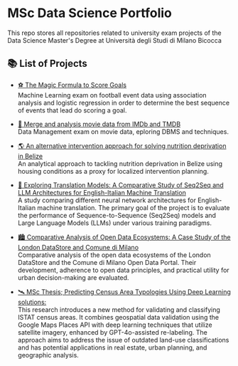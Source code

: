 # MSc Data Science Portfolio
This repo stores all repositories related to university exam projects of the Data Science Master's Degree at Università degli Studi di Milano Bicocca

## 📚 List of Projects

- [⚽ The Magic Formula to Score Goals](https://github.com/AntonioMastroianni/Machine-Learning-Exam)  
 Machine Learning exam on football event data using association analysis and logistic regression in order to determine the best sequence of events that lead do scoring a goal.

- [🎥 Merge and analysis movie data from IMDb and TMDB](https://github.com/AntonioMastroianni/Data-Management-Project)  
 Data Management exam on movie data, eploring DBMS and techniques.

- [🌎 An alternative intervention approach for solving nutrition deprivation in Belize](https://github.com/AntonioMastroianni/Data-Science-Lab-Project)  
 An analytical approach to tackling nutrition deprivation in Belize using housing conditions as a proxy for localized intervention planning.

- [🤖 Exploring Translation Models: A Comparative Study of Seq2Seq and LLM Architectures for English-Italian Machine Translation](https://github.com/Pakyy/NLP-Project---MT-en-it/tree/main)  
 A study comparing different neural network architectures for English-Italian machine translation. The primary goal of the project is to evaluate the performance of Sequence-to-Sequence (Seq2Seq) models and Large Language Models (LLMs) under various training paradigms.

- [🏙️ Comparative Analysis of Open Data Ecosystems: A Case Study of the London DataStore and Comune di Milano](https://github.com/AntonioMastroianni/Smart-Cities-Project/tree/main)  
 Comparative analysis of the open data ecosystems of the London DataStore and the Comune di Milano Open Data Portal. Their development, adherence to open data principles, and practical utility for urban decision-making are evaluated.

- [🛰️ MSc Thesis; Predicting Census Area Typologies Using Deep Learning solutions:](https://github.com/AntonioMastroianni/MSc-Thesis)  
 This research introduces a new method for validating and classifying ISTAT census areas. It combines geospatial data validation using the Google Maps Places API with deep learning techniques that utilize satellite imagery, enhanced by GPT-4o-assisted re-labeling. The 
 approach aims to address the issue of outdated land-use classifications and has potential applications in real estate, urban planning, and geographic analysis.



